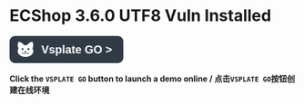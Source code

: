 # ECShop 3.6.0 UTF8 Vuln Installed

<a href="https://www.vsplate.com/?github=vulnspy/ECShop_3.6.0_UTF8_vuln_installed"><img alt="VSPLATE GO" src="https://raw.githubusercontent.com/vsplate/images/master/vsgo_btn.png" width="200px"></a>

**Click the `VSPLATE GO` button to launch a demo online / 点击`VSPLATE GO`按钮创建在线环境**
